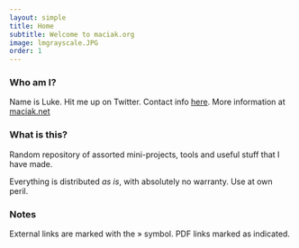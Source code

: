 ```yaml
---
layout: simple
title: Home
subtitle: Welcome to maciak.org
image: lmgrayscale.JPG
order: 1
---
```


### Who am I?

Name is Luke. Hit me up on Twitter. Contact info [here](/contact/). More information at [maciak.net](http://maciak.net)

### What is this?

Random repository of assorted mini-projects, tools and useful stuff that I have made.

Everything is distributed <em>as is</em>, with absolutely no warranty. Use at own peril.

### Notes

External links are marked with the <span class="ext">&raquo;</span> symbol. PDF links marked as indicated.

